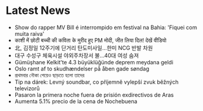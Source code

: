 # Latest News
-  Show do rapper MV Bill é interrompido em festival na Bahia: 'Fiquei com muita raiva'
-  काशी में छोटी बच्ची की कविता के मुरीद हुए PM मोदी, जीत लिया दिल! देखें वीडियो
-  北, 김정일 12주기에 단거리 탄도미사일…한미 NCG 반발 차원
-  대구 수성구 체육시설 야외주차장서 불…40대 여성 숨져
-  Gümüşhane Kelkit'te 4.3 büyüklüğünde deprem meydana geldi
-  Oslo ramt af to skudhændelser på åben gade søndag
-  প্রথমবার নৌকা পেয়েও ছাড়তে হলো তাদের
-  Tip na dárek: Levný soundbar, co příjemně vylepší zvuk běžných televizorů
-  Pasaron la primera noche fuera de prisión exdirectivos de Aras
-  Aumenta 5.1% precio de la cena de Nochebuena
